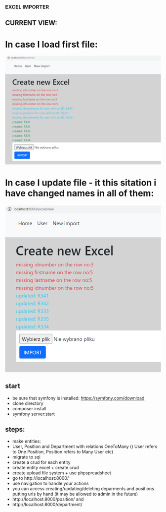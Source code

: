 ### EXCEL IMPORTER

## CURRENT VIEW:

# In case I load first file:

![](gitphotos/two.PNG)

# In case I update file - it this sitation i have changed names in all of them:

![](gitphotos/three.PNG)

## start

- be sure that symfony is installed: https://symfony.com/download
- clone directory
- composer install
- symfony server:start

## steps:

- make entities:
- User, Position and Department with relations OneToMany () User refers to One Position, Position refers to Many User etc)
- migrate to sql
- create a crud for each entity
- create entity excel + create crud
- create upload file system + use phpspreadsheet
- go to http://localhost:8000/
- use navigation to handle your actions
- you can access creating/updating/deleting deparments and positions putting urls by hand (it may be allowed to admin in the future)
- http://localhost:8000/position/ and
- http://localhost:8000/department/
